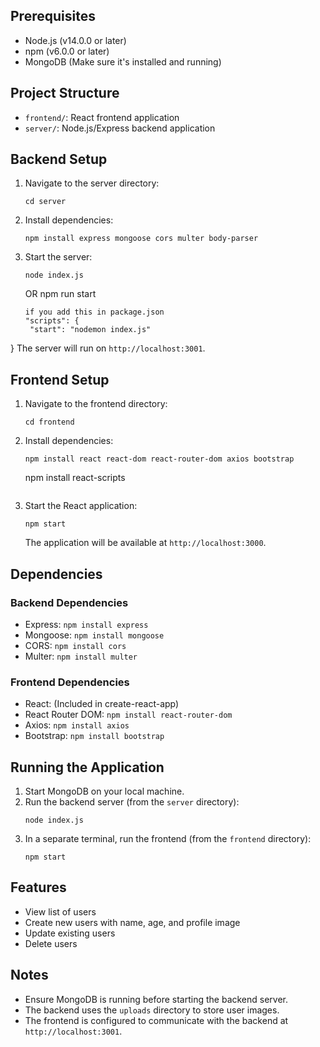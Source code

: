 
## Prerequisites

- Node.js (v14.0.0 or later)
- npm (v6.0.0 or later)
- MongoDB (Make sure it's installed and running)

## Project Structure

- `frontend/`: React frontend application
- `server/`: Node.js/Express backend application

## Backend Setup

1. Navigate to the server directory:
   ```
   cd server
   ```

2. Install dependencies:
   ```
   npm install express mongoose cors multer body-parser
   ```

3. Start the server:
   ```
   node index.js
   ```
   OR
   npm run start
   ```
   if you add this in package.json
   "scripts": {
    "start": "nodemon index.js"
  }
   The server will run on `http://localhost:3001`.

## Frontend Setup

1. Navigate to the frontend directory:
   ```
   cd frontend
   ```

2. Install dependencies:
   ```
   npm install react react-dom react-router-dom axios bootstrap
   ```
   npm install react-scripts
   ```

3. Start the React application:
   ```
   npm start
   ```

   The application will be available at `http://localhost:3000`.

## Dependencies

### Backend Dependencies
- Express: `npm install express`
- Mongoose: `npm install mongoose`
- CORS: `npm install cors`
- Multer: `npm install multer`

### Frontend Dependencies
- React: (Included in create-react-app)
- React Router DOM: `npm install react-router-dom`
- Axios: `npm install axios`
- Bootstrap: `npm install bootstrap`

## Running the Application

1. Start MongoDB on your local machine.
2. Run the backend server (from the `server` directory):
   ```
   node index.js
   ```
3. In a separate terminal, run the frontend (from the `frontend` directory):
   ```
   npm start
   ```

## Features

- View list of users
- Create new users with name, age, and profile image
- Update existing users
- Delete users

## Notes

- Ensure MongoDB is running before starting the backend server.
- The backend uses the `uploads` directory to store user images.
- The frontend is configured to communicate with the backend at `http://localhost:3001`.
